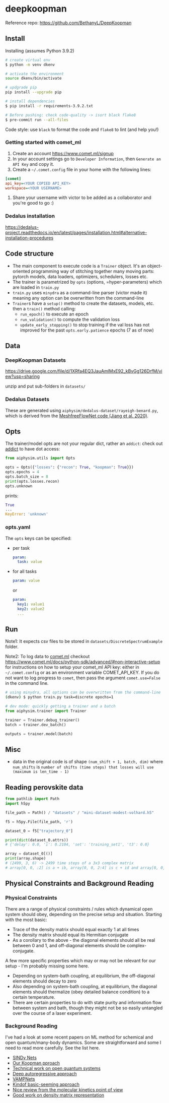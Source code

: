 # deepkoopman

Reference repo: https://github.com/BethanyL/DeepKoopman

## Install

Installing (assumes Python 3.9.2)

```bash
# create virtual env
$ python -m venv dkenv

# activate the environment
source dkenv/bin/activate

# updgrade pip
pip install --upgrade pip

# install dependencies
$ pip install -r requirements-3.9.2.txt

# Before pushing: check code-quality -> isort black flake8
$ pre-commit run --all-files
```

Code style: use `black` to format the code and `flake8` to lint (and help you!)

### Getting started with comet_ml

1. Create an account https://www.comet.ml/signup
2. In your account settings go to `Developer Information`, then `Generate an API Key` and copy it.
3. Create a `~/.comet.config` file in your home with the following lines:

  ```ini
  [comet]
  api_key=<YOUR COPIED API_KEY>
  workspace=<YOUR USERNAME>
  ```

1. Share your username with victor to be added as a collaborator and you're good to go :)

### Dedalus installation
https://dedalus-project.readthedocs.io/en/latest/pages/installation.html#alternative-installation-procedures

## Code structure

* The main component to execute code is a `Trainer` object. It's an object-oriented programming way of stitching together many moving parts: pytorch models, data loaders, optimizers, schedulers, losses etc.
* The trainer is parametrized by `opts` (options, =hyper-parameters) which are loaded in `train.py`
* `train.py` uses `minydra` as a command-line parser (victor made it) meaning any option can be overwritten from the command-line
* `Trainer`s have a `setup()` method to create the datasets, models, etc. then a `train()` method calling:
  * `run_epoch()` to execute an epoch
  * `run_validation()` to compute the validation loss
  * `update_early_stopping()` to stop training if the val loss has not improved for the past `opts.early.patience` epochs (7 as of now)


## Data

### DeepKoopman Datasets

https://drive.google.com/file/d/1XRfa4EQ3JauAmlMxE92_kBvGg126DrfM/view?usp=sharing

unzip and put sub-folders in `datasets/`

### Dedalus Datasets
These are generated using `aiphysim/dedalus-dataset/rayeigh-benard.py`, which is derived from the [MeshfreeFlowNet code (Jiang et al. 2020)](https://github.com/maxjiang93/space_time_pde). 

## Opts

The trainer/model opts are not your regular dict, rather an `addict`: check out [addict](https://github.com/mewwts/addict) to have dot access:

```python
from aiphysim.utils import Opts

opts = Opts({"losses": {"recon": True, "koopman": True}})
opts.epochs = 4
opts.batch_size = 8
print(opts.losses.recon)
opts.unknown
```

prints:

```python
True
...
KeyError: 'unknown'
```

### opts.yaml

The `opts` keys can be specified:

* per task

    ```yaml
    param:
      task: value
    ```

* for all tasks
    ```yaml
    param: value
    ```

  or

    ```yaml
    param:
      key1: value1
      key2: value2
      ...
    ```

## Run

Note1: It expects csv files to be stored in `datasets/DiscreteSpectrumExample` folder.

Note2: To log data to [comet.ml](https://comet.ml) checkout <https://www.comet.ml/docs/python-sdk/advanced/#non-interactive-setup> for instructions on how to setup your comet_ml API key: either in `~/.comet.config` or as an environment variable COMET_API_KEY. If you do not want to log progress to `comet`, then pass the argument `comet.use=False` in the command line.

```bash
# using minydra, all options can be overwritten from the command-line
(dkenv) $ python train.py task=discrete epochs=1
```

```python
# dev mode: quickly getting a trainer and a batch
from aiphysim.trainer import Trainer

trainer = Trainer.debug_trainer()
batch = trainer.dev_batch()

outputs = trainer.model(batch)
```

## Misc

* data in the original code is of shape `(num_shift + 1, batch, dim)` where `num_shifts` is `number of shifts (time steps) that losses will use (maximum is len_time - 1)`

## Reading perovskite data

```python
from pathlib import Path
import h5py

file_path = Path() / "datasets" / "mini-dataset-modest-volhard.h5"

f5 = h5py.File(file_path, 'r')

dataset_0 = f5["trajectory_0"]

print(dict(dataset_0.attrs))
# {'delay': 0.0, 'i': 0.2104, 'set': 'training_set1', 't3': 0.0}

array = dataset_0[()]
print(array.shape)
# (2499, 3, 6) -> 2499 time steps of a 3x3 complex matrix 
# array[0, 0, :2] is a + ib, array[0, 0, 2:4] is c + id and array[0, 0, 4:6] is e + if
```

## Physical Constraints and Background Reading

### Physical Constraints

There are a range of physical constraints / rules which dynamical open system should obey, depending on the precise setup and situation. Starting with the most basic:

* Trace of the density matrix should equal exactly 1 at all times
* The density matrix should equal its Hermitian conjugate
* As a corollary to the above - the diagonal elements should all be real between 0 and 1, and off-diagonal elements should be complex-conjugate. 

A few more specific properties which may or may not be relevant for our setup - I'm probably missing some here.

* Depending on system-bath coupling, at equilibrium, the off-diagonal elements should decay to zero
* Also depending on system-bath coupling, at equilibrium, the diagonal elements should thermalize (obey detailed balance condition) to a certain temperature.
* There are certain properties to do with state purity and information flow between system and bath, though they might not be so easily untangled over the course of a laser experiment.

### Background Reading

I've had a look at some recent papers on ML method for schemical and open quantum/many-body dynamics. Some are straightforward and some I need to read more carefully. See the list here.

* [SINDy Nets](https://www.pnas.org/content/pnas/116/45/22445.full.pdf)
* [Our Koopman pproach](https://www.nature.com/articles/s41467-018-07210-0)
* [Technical work on open quantum systems](https://arxiv.org/pdf/2009.05580.pdf)
* [Deep autoregressive approach](https://journals.aps.org/prl/pdf/10.1103/PhysRevLett.124.020503?casa_token=FQRxHr56qG4AAAAA%3AezXAl8-sx5g-qjE_BpXMunfRSRL8VTyAz-KsxTE7uT9Uq34d7kwPPZl9KyUbvSDe0HaJW8gIEuaZoek)
* [VAMPNets](https://www.nature.com/articles/s41467-017-02388-1)
* [Kindof basic-seeming approach](https://www.sciencedirect.com/science/article/pii/S0301010418304336?casa_token=f52aa7YsslYAAAAA:8XG5IfnhslZd_SF38mlnOvsuhyaOo3y7dry1ocXH1uaEbONSZGaTAP2tsBor6dT6K96KKViLWR0)
* [Nice review from the molecular kinetics point of view](https://pubs.acs.org/doi/full/10.1021/acs.chemrev.0c01195)
* [Good work on density matrix representation](https://arxiv.org/abs/1103.4542)
